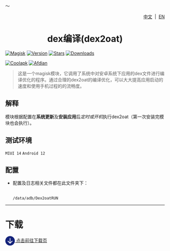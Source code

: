～<div align="right">
<a href="/README.md">中文</a> &nbsp;|&nbsp;
<a href="/README_en-US.md">EN</a>
</div>

<div align="center">
<h1>dex编译(dex2oat)</h1>
</div>

[![Magisk](https://img.shields.io/badge/Magisk-blue?style=for-the-badge)](https://github.com/topjohnwu/Magisk)
[![Version](https://img.shields.io/github/tag/six-phase-snow/Dex2oatRUN?style=for-the-badge&label=当前版本)](https://github.com/six-phase-snow/Dex2oatRUN/releases/latest)
[![Stars](https://img.shields.io/github/stars/six-phase-snow/Dex2oatRUN?style=for-the-badge&label=Github%20Stars&logo=github "GitHub Repo stars")](https://github.com/six-phase-snow/Dex2oatRUN)
[![Downloads](https://img.shields.io/github/downloads/six-phase-snow/Dex2oatRUN/total?style=for-the-badge&label=Github下载&logo=github)](https://github.com/six-phase-snow/Dex2oatRUN/releases)

[![Coolapk](https://img.shields.io/badge/酷安-柊芸芸-hotpink?style=for-the-badge)](http://www.coolapk.com/u/11696005)
[![Afdian](https://img.shields.io/badge/爱发电-泠梓-hotpink?style=for-the-badge)](https://afdian.net/a/Suxue_SaMa)

>这是一个magisk模块，它调用了系统中对安卓系统下应用的dex文件进行编译优化的程序。通过合理的dex2oat的编译优化，可以大大提高应用启动的速度和使用手机过程的的流畅度。

## 解释

模块根据配置在**系统更新**及**安装应用**后*定时或开机*执行dex2oat（第一次安装完模块也会执行）。

## 测试环境

`MIUI 14`
`Android 12`

## 配置

- 配置及日志相关文件都在此文件夹下：
  
  ```
  
  /data/adb/Dex2oatRUN
  
  ```

---

# 下载

[<img src="./.idea/download.png" width = "30" height = "30" alt="download" align=center /> 点击前往下载页](https://github.com/six-phase-snow/Dex2oatRUN/releases)
